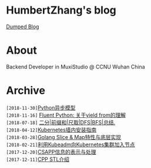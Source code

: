 # HumbertZhang's blog
[Dumped Blog](http://humbertzhang.github.io)


# About
Backend Developer in MuxiStudio @ CCNU Wuhan China

# Archive
`[2018-11-30]`[Python异步模型](https://github.com/Humbertzhang/blog/blob/master/posts/Python%E5%BC%82%E6%AD%A5%E6%A8%A1%E5%9E%8B.md)  <br>
`[2018-11-16]` [Fluent Python: 关于yield from的理解](https://github.com/Humbertzhang/blog/blob/master/posts/Fluent%20Python:%20%E5%85%B3%E4%BA%8EYield%20From%E7%9A%84%E7%90%86%E8%A7%A3.md) <br>
`[2018-07-18]` [二分|前缀和|尺取|DFS|BFS|总结.](https://github.com/Humbertzhang/blog/blob/master/yosts/%E4%BA%8C%E5%88%86%7C%E5%89%8D%E7%BC%80%E5%92%8C%7C%E5%B0%BA%E5%8F%96%7CDFS%7CBFS%7C%E6%80%BB%E7%BB%93.md) <br>
`[2018-04-12]`[Kubernetes墙内安装指南](https://github.com/Humbertzhang/blog/blob/master/posts/Kubernetes%E5%A2%99%E5%86%85%E5%AE%89%E8%A3%85.md) <br>
`[2018-03-28]`[Golang Slice & Map特性与底层实现](https://github.com/Humbertzhang/blog/blob/master/posts/Go%E8%AF%AD%E8%A8%80Slice%E4%B8%8EMap%E7%89%B9%E6%80%A7%E4%B8%8E%E5%BA%95%E5%B1%82%E5%AE%9E%E7%8E%B0.md) <br>
`[2018-02-21]`[利用Kubeadm向Kubernetes集群加入节点](https://humbertzhang.github.io/2018/02/21/%E5%88%A9%E7%94%A8Kubeadm%E5%90%91Kubernetes%E9%9B%86%E7%BE%A4%E5%8A%A0%E5%85%A5%E8%8A%82%E7%82%B9/) <br>
`[2017-12-20]`[CSAPP信息的表示与处理](https://humbertzhang.github.io/2017/12/20/CSAPP%E4%BF%A1%E6%81%AF%E7%9A%84%E8%A1%A8%E7%A4%BA%E4%B8%8E%E5%A4%84%E7%90%86/)<br>
`[2017-12-11]`[CPP STL介绍](https://humbertzhang.github.io/2017/12/11/CPP%E5%AE%B9%E5%99%A8/) <br>

